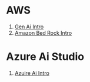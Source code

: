 # AWS

1. [Gen Ai Intro](notes/udemy-notes/gen-ai-bedrock/1-gen-ai-intro.md)
2. [Amazon Bed Rock Intro](notes/udemy-notes/2-amazon-bedrock.md)

# Azure Ai Studio

1. [Azuire Ai Intro](azure-ai-studio/notes/intro/intro.md)
